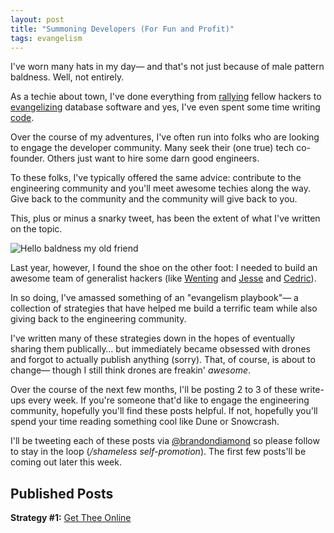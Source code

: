 ```yaml
---
layout: post
title: "Summoning Developers (For Fun and Profit)"
tags: evangelism
---
```


I've worn many hats in my day&mdash; and that's not just because of male pattern baldness. Well, not entirely.

As a techie about town, I've done everything from [rallying](http://bits.blogs.nytimes.com/2012/01/18/techies-plan-to-take-sopa-protest-to-the-streets/) fellow hackers to [evangelizing](http://mongodb.com) database software and yes, I've even spent some time writing [code](http://huffingtonpost.com/code).

Over the course of my adventures, I've often run into folks who are looking to engage the developer community. Many seek their (one true) tech co-founder. Others just want to hire some darn good engineers.

To these folks, I've typically offered the same advice: contribute to the engineering community and you'll meet awesome techies along the way. Give back to the community and the community will give back to you.

This, plus or minus a snarky tweet, has been the extent of what I've written on the topic.

![Hello baldness my old friend](http://i.imgur.com/6ZjCSvY.jpg)

Last year, however, I found the shoe on the other foot: I needed to build an awesome team of generalist hackers (like [Wenting](http://wentin.co) and [Jesse](http://toomanybees.com) and [Cedric](http://vvvnt.com)).

In so doing, I've amassed something of an "evangelism playbook"&mdash; a collection of strategies that have helped me build a terrific team while also giving back to the engineering community.

I've written many of these strategies down in the hopes of eventually sharing them publically&hellip; but immediately became obsessed with drones and forgot to actually publish anything (sorry). That, of course, is about to change&mdash; though I still think drones are freakin' *awesome*.

Over the course of the next few months, I'll be posting 2 to 3 of these write-ups every week. If you're someone that'd like to engage the engineering community, hopefully you'll find these posts helpful. If not, hopefully you'll spend your time reading something cool like Dune or Snowcrash.

I'll be tweeting each of these posts via [@brandondiamond](http://twitter.com/brandondiamond) so please follow to stay in the loop (*/shameless self-promotion*).  The first few posts'll be coming out later this week.

## Published Posts

**Strategy #1:** [Get Thee Online](/get-thee-online)
